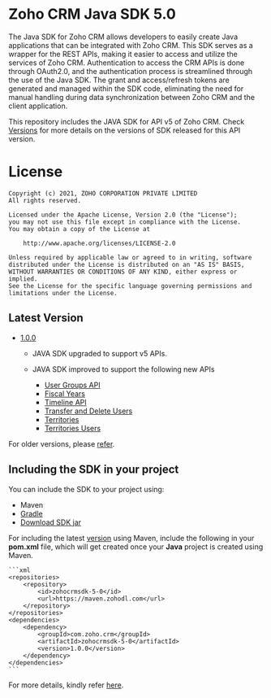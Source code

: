 # Zoho CRM Java SDK 5.0

The Java SDK for Zoho CRM allows developers to easily create Java applications that can be integrated with Zoho CRM. This SDK serves as a wrapper for the REST APIs, making it easier to access and utilize the services of Zoho CRM. 
Authentication to access the CRM APIs is done through OAuth2.0, and the authentication process is streamlined through the use of the Java SDK. The grant and access/refresh tokens are generated and managed within the SDK code, eliminating the need for manual handling during data synchronization between Zoho CRM and the client application.

This repository includes the JAVA SDK for API v5 of Zoho CRM. Check [Versions](https://github.com/zoho/zohocrm-java-sdk-5.0/releases) for more details on the versions of SDK released for this API version.

License
=======

    Copyright (c) 2021, ZOHO CORPORATION PRIVATE LIMITED 
    All rights reserved. 

    Licensed under the Apache License, Version 2.0 (the "License"); 
    you may not use this file except in compliance with the License. 
    You may obtain a copy of the License at 
    
        http://www.apache.org/licenses/LICENSE-2.0 
    
    Unless required by applicable law or agreed to in writing, software 
    distributed under the License is distributed on an "AS IS" BASIS, 
    WITHOUT WARRANTIES OR CONDITIONS OF ANY KIND, either express or implied. 
    See the License for the specific language governing permissions and 
    limitations under the License.

## Latest Version
- [1.0.0](/versions/1.0.0/README.md)

    
    - JAVA SDK upgraded to support v5 APIs.

    - JAVA SDK improved to support the following new APIs

        - [User Groups API](https://www.zoho.com/crm/developer/docs/api/v5/associated-user-count-user-group.html)
        - [Fiscal Years](https://www.zoho.com/crm/developer/docs/api/v5/get-fiscal-year.html)
        - [Timeline API](https://www.zoho.com/crm/developer/docs/api/v5/timeline-of-a-record.html)
        - [Transfer and Delete Users](https://www.zoho.com/crm/developer/docs/api/v5/transfer_records-delete_user.html)
        - [Territories](https://www.zoho.com/crm/developer/docs/api/v5/add-territories.html)
        - [Territories Users](https://www.zoho.com/crm/developer/docs/api/v5/associate-users-territory.html)     


For older versions, please [refer](https://github.com/zoho/zohocrm-java-sdk-5.0/releases).


## Including the SDK in your project
You can include the SDK to your project using:
- Maven
- [Gradle](/versions/1.0.0/README.md#including-the-sdk-in-your-project)
- [Download SDK jar](https://maven.zohodl.com/com/zoho/crm/zohocrmsdk-5-0/1.0.0/zohocrmsdk-5-0-1.0.0.jar)

For including the latest [version](https://github.com/zoho/zohocrm-java-sdk-5.0/releases/tag/1.0.0) using Maven, include the following in your **pom.xml** file, which will get created once your **Java** project is created using Maven.

    ```xml
    <repositories>
        <repository>
            <id>zohocrmsdk-5-0</id>
            <url>https://maven.zohodl.com</url>
        </repository>
    </repositories>
    <dependencies>
        <dependency>
            <groupId>com.zoho.crm</groupId>
            <artifactId>zohocrmsdk-5-0</artifactId>
            <version>1.0.0</version>
        </dependency>
    </dependencies>
    ```

For more details, kindly refer [here](/versions/1.0.0/README.md).